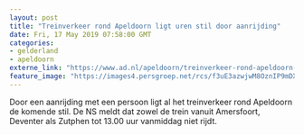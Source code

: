```yaml
---
layout: post
title: "Treinverkeer rond Apeldoorn ligt uren stil door aanrijding"
date: Fri, 17 May 2019 07:58:00 GMT
categories: 
- gelderland 
- apeldoorn 
externe_link: "https://www.ad.nl/apeldoorn/treinverkeer-rond-apeldoorn-ligt-uren-stil-door-aanrijding~a83e1304/"
feature_image: "https://images4.persgroep.net/rcs/f3uE3azwjwM8OznIP9mDX3EATwQ/diocontent/148588114/_fitwidth/400/?appId=21791a8992982cd8da851550a453bd7f&quality=0.7"
---
```


Door een aanrijding met een persoon ligt al het treinverkeer rond Apeldoorn de komende stil. De NS meldt dat zowel de trein vanuit Amersfoort, Deventer als Zutphen tot 13.00 uur vanmiddag niet rijdt.
